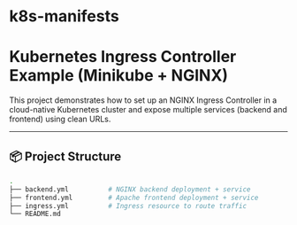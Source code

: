 # k8s-manifests

# Kubernetes Ingress Controller Example (Minikube + NGINX)

This project demonstrates how to set up an NGINX Ingress Controller in a cloud-native Kubernetes cluster and expose multiple services (backend and frontend) using clean URLs.

---

## 📦 Project Structure

```bash
.
├── backend.yml          # NGINX backend deployment + service
├── frontend.yml         # Apache frontend deployment + service
├── ingress.yml          # Ingress resource to route traffic
└── README.md
